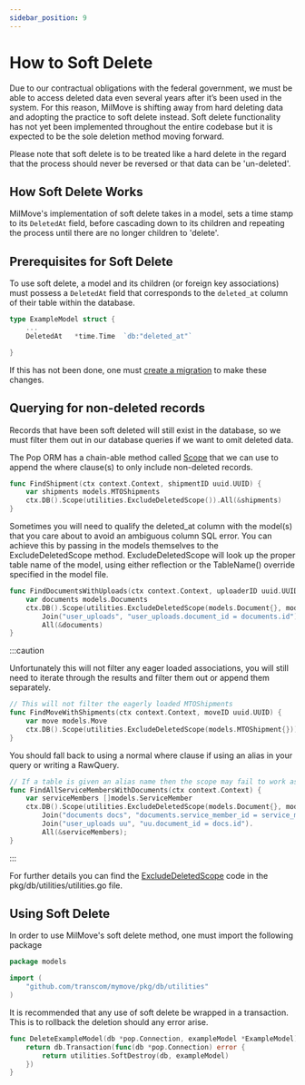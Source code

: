 ```yaml
---
sidebar_position: 9
---
```


# How to Soft Delete

Due to our contractual obligations with the federal government, we must be able to access deleted data even several years after it’s been used in the system. For this reason, MilMove is shifting away from hard deleting data and adopting the practice to soft delete instead. Soft delete functionality has not yet been implemented throughout the entire codebase but it is expected to be the sole deletion method moving forward.

Please note that soft delete is to be treated like a hard delete in the regard that the process should never be reversed or that data can be 'un-deleted'.

## How Soft Delete Works

MilMove's implementation of soft delete takes in a model, sets a time stamp to its `DeletedAt` field, before cascading down to its children and repeating the process until there are no longer children to 'delete'.

## Prerequisites for Soft Delete

To use soft delete, a model and its children (or foreign key associations) must possess a `DeletedAt` field that corresponds to the `deleted_at` column of their table within the database.

```go
type ExampleModel struct {
    ...
    DeletedAt   *time.Time  `db:"deleted_at"`

}
```

If this has not been done, one must [create a migration](../../setup/database-migrations.md) to make these changes.

## Querying for non-deleted records

Records that have been soft deleted will still exist in the database, so we must filter them out in our database queries if we want to omit deleted data.

The Pop ORM has a chain-able method called [Scope](https://gobuffalo.io/documentation/database/scoping/) that we can use to append the where clause(s) to only include non-deleted records.

```go
func FindShipment(ctx context.Context, shipmentID uuid.UUID) {
    var shipments models.MTOShipments
    ctx.DB().Scope(utilities.ExcludeDeletedScope()).All(&shipments)
}
```

Sometimes you will need to qualify the deleted_at column with the model(s) that you care about to avoid an ambiguous column SQL error. You can achieve this by passing in the models themselves to the ExcludeDeletedScope method. ExcludeDeletedScope will look up the proper table name of the model, using either reflection or the TableName() override specified in the model file.

```go
func FindDocumentsWithUploads(ctx context.Context, uploaderID uuid.UUID) {
    var documents models.Documents
    ctx.DB().Scope(utilities.ExcludeDeletedScope(models.Document{}, models.UserUpload{})).
        Join("user_uploads", "user_uploads.document_id = documents.id").
        All(&documents)
}
```

:::caution

Unfortunately this will not filter any eager loaded associations, you will still need to iterate through the results and filter them out or append them separately.

```go
// This will not filter the eagerly loaded MTOShipments
func FindMoveWithShipments(ctx context.Context, moveID uuid.UUID) {
    var move models.Move
    ctx.DB().Scope(utilities.ExcludeDeletedScope(models.MTOShipment{})).Eager(MTOShipments).Find(&move, moveID)
}
```

You should fall back to using a normal where clause if using an alias in your query or writing a RawQuery.

```go
// If a table is given an alias name then the scope may fail to work as intended
func FindAllServiceMembersWithDocuments(ctx context.Context) {
    var serviceMembers []models.ServiceMember
    ctx.DB().Scope(utilities.ExcludeDeletedScope(models.Document{}, models.UserUpload{}).
        Join("documents docs", "documents.service_member_id = service_members.id").
        Join("user_uploads uu", "uu.document_id = docs.id").
        All(&serviceMembers);
}
```

:::

For further details you can find the [ExcludeDeletedScope](https://github.com/transcom/mymove/blob/0002defdbdeebf29c3afdaa1fd939dc457071a3d/pkg/db/utilities/utilities.go#L150) code in the pkg/db/utilities/utilities.go file.

## Using Soft Delete

In order to use MilMove's soft delete method, one must import the following package

```go
package models

import (
    "github.com/transcom/mymove/pkg/db/utilities"
)
```

It is recommended that any use of soft delete be wrapped in a transaction. This is to rollback the deletion should any error arise.

```go
func DeleteExampleModel(db *pop.Connection, exampleModel *ExampleModel) error {
    return db.Transaction(func(db *pop.Connection) error {
        return utilities.SoftDestroy(db, exampleModel)
    })
}
```
